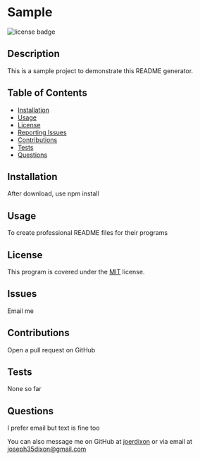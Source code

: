 
# Sample

![license badge](https://img.shields.io/badge/License-MIT-red)

## Description
    
This is a sample project to demonstrate this README generator.

## Table of Contents

- [Installation](#installation)
- [Usage](#usage)
- [License](#license) 
- [Reporting Issues](#issues) 
- [Contributions](#contributions) 
- [Tests](#tests) 
- [Questions](#questions) 

## Installation
    
After download, use npm install

## Usage
    
To create professional README files for their programs

## License

This program is covered under the [MIT](https://opensource.org/licenses/MIT) license.
    
## Issues
    
Email me
    
## Contributions
    
Open a pull request on GitHub

## Tests

None so far

## Questions

I prefer email but text is fine too

You can also message me on GitHub at [joerdixon](https://github.com/joerdixon) or via email at joseph35dixon@gmail.com